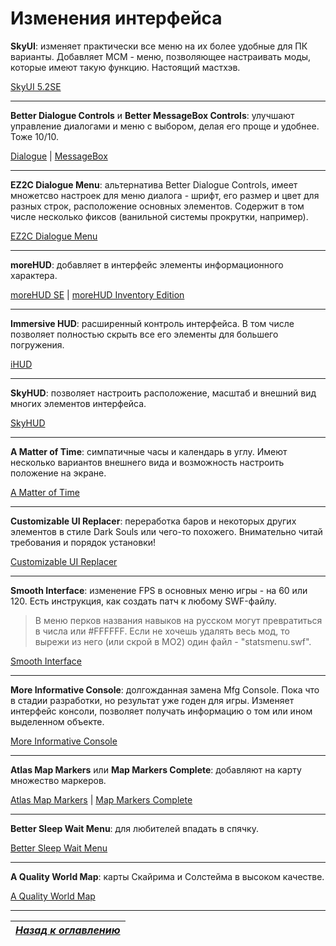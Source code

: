 # Изменения интерфейса

**SkyUI**: изменяет практически все меню на их более удобные для ПК варианты. Добавляет MCM - меню, позволяющее настраивать моды, которые имеют такую функцию. Настоящий мастхэв.

[SkyUI 5.2SE](https://www.nexusmods.com/skyrimspecialedition/mods/12604)

------

**Better Dialogue Controls** и **Better MessageBox Controls**: улучшают управление диалогами и меню с выбором, делая его проще и удобнее. Тоже 10/10.

[Dialogue](https://www.nexusmods.com/skyrimspecialedition/mods/1429) | [MessageBox](https://www.nexusmods.com/skyrimspecialedition/mods/1428)

------

**EZ2C Dialogue Menu**: альтернатива Better Dialogue Controls, имеет множетсво настроек для меню диалога - шрифт, его размер и цвет для разных строк, расположение основных элементов. Содержит в том числе несколько фиксов (ванильной системы прокрутки, например).

[EZ2C Dialogue Menu](https://www.nexusmods.com/skyrimspecialedition/mods/2246)

------

**moreHUD**: добавляет в интерфейс элементы информационного характера.

[moreHUD SE](https://www.nexusmods.com/skyrimspecialedition/mods/12688) | [moreHUD Inventory Edition](https://www.nexusmods.com/skyrimspecialedition/mods/18619)

------

**Immersive HUD**: расширенный контроль интерфейса. В том числе позволяет полностью скрыть все его элементы для большего погружения.

[iHUD](https://www.nexusmods.com/skyrimspecialedition/mods/12440)

------

**SkyHUD**: позволяет настроить расположение, масштаб и внешний вид многих элементов интерфейса.

[SkyHUD](https://www.nexusmods.com/skyrimspecialedition/mods/463)

------

**A Matter of Time**: симпатичные часы и календарь в углу. Имеют несколько вариантов внешнего вида и возможность настроить положение на экране.

[A Matter of Time](https://www.nexusmods.com/skyrimspecialedition/mods/12937)

------

**Customizable UI Replacer**: переработка баров и некоторых других элементов в стиле Dark Souls или чего-то похожего. Внимательно читай требования и порядок установки!

[Customizable UI Replacer](https://www.nexusmods.com/skyrimspecialedition/mods/18398)

------

**Smooth Interface**: изменение FPS в основных меню игры - на 60 или 120. Есть инструкция, как создать патч к любому SWF-файлу.

> В меню перков названия навыков на русском могут превратиться в числа или #FFFFFF. Если не хочешь удалять весь мод, то вырежи из него (или скрой в МО2) один файл - "statsmenu.swf".

[Smooth Interface](https://www.nexusmods.com/skyrimspecialedition/mods/1766)

------

**More Informative Console**: долгожданная замена Mfg Console. Пока что в стадии разработки, но результат уже годен для игры. Изменяет интерфейс консоли, позволяет получать информацию о том или ином выделенном объекте.

[More Informative Console](https://www.reddit.com/r/skyrimmods/comments/94umq0/more_informative_console_a_wip_replacement_for/)

------

**Atlas Map Markers** или **Map Markers Complete**: добавляют на карту множество маркеров.

[Atlas Map Markers](https://www.nexusmods.com/skyrimspecialedition/mods/14493) | [Map Markers Complete](https://www.nexusmods.com/skyrimspecialedition/mods/4138)

------

**Better Sleep Wait Menu**: для любителей впадать в спячку.

[Better Sleep Wait Menu](https://www.nexusmods.com/skyrimspecialedition/mods/4212)

------

**A Quality World Map**: карты Скайрима и Солстейма в высоком качестве.

[A Quality World Map](https://www.nexusmods.com/skyrimspecialedition/mods/5804/)

------

|[*Назад к оглавлению*](../01_Оглавление.md)|
|:---:|
